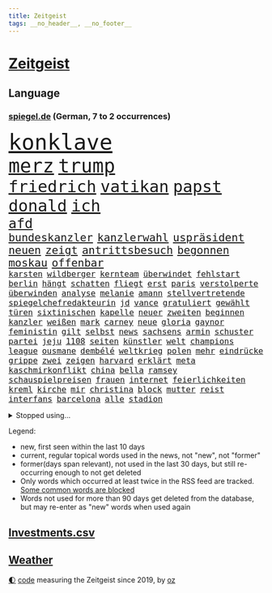 ```yaml
---
title: Zeitgeist
tags: __no_header__, __no_footer__
---
```


# [Zeitgeist](https://oliz.io/zeitgeist/)

## Language

<h3><a href="https://www.spiegel.de" target="_blank">spiegel.de</a> (German, 7 to 2 occurrences)</h3>
<p style="font-family:monospace">
<span style="font-size:32pt"><a href="news_links.html#konklave" class="current">konklave</a></span>
<br>
<span style="font-size:28pt"><a href="news_links.html#merz" class="current">merz</a></span>
<span style="font-size:28pt"><a href="news_links.html#trump" class="current">trump</a></span>
<br>
<span style="font-size:24pt"><a href="news_links.html#friedrich" class="current">friedrich</a></span>
<span style="font-size:24pt"><a href="news_links.html#vatikan" class="current">vatikan</a></span>
<span style="font-size:24pt"><a href="news_links.html#papst" class="current">papst</a></span>
<span style="font-size:24pt"><a href="news_links.html#donald" class="current">donald</a></span>
<span style="font-size:24pt"><a href="news_links.html#ich" class="current">ich</a></span>
<br>
<span style="font-size:20pt"><a href="news_links.html#afd" class="current">afd</a></span>
<br>
<span style="font-size:16pt"><a href="news_links.html#bundeskanzler" class="current">bundeskanzler</a></span>
<span style="font-size:16pt"><a href="news_links.html#kanzlerwahl" class="new">kanzlerwahl</a></span>
<span style="font-size:16pt"><a href="news_links.html#uspräsident" class="current">uspräsident</a></span>
<span style="font-size:16pt"><a href="news_links.html#neuen" class="current">neuen</a></span>
<span style="font-size:16pt"><a href="news_links.html#zeigt" class="current">zeigt</a></span>
<span style="font-size:16pt"><a href="news_links.html#antrittsbesuch" class="current">antrittsbesuch</a></span>
<span style="font-size:16pt"><a href="news_links.html#begonnen" class="current">begonnen</a></span>
<span style="font-size:16pt"><a href="news_links.html#moskau" class="current">moskau</a></span>
<span style="font-size:16pt"><a href="news_links.html#offenbar" class="current">offenbar</a></span>
<br>
<span style="font-size:12pt"><a href="news_links.html#karsten" class="current">karsten</a></span>
<span style="font-size:12pt"><a href="news_links.html#wildberger" class="new">wildberger</a></span>
<span style="font-size:12pt"><a href="news_links.html#kernteam" class="new">kernteam</a></span>
<span style="font-size:12pt"><a href="news_links.html#überwindet" class="current">überwindet</a></span>
<span style="font-size:12pt"><a href="news_links.html#fehlstart" class="new">fehlstart</a></span>
<span style="font-size:12pt"><a href="news_links.html#berlin" class="current">berlin</a></span>
<span style="font-size:12pt"><a href="news_links.html#hängt" class="current">hängt</a></span>
<span style="font-size:12pt"><a href="news_links.html#schatten" class="current">schatten</a></span>
<span style="font-size:12pt"><a href="news_links.html#fliegt" class="current">fliegt</a></span>
<span style="font-size:12pt"><a href="news_links.html#erst" class="current">erst</a></span>
<span style="font-size:12pt"><a href="news_links.html#paris" class="current">paris</a></span>
<span style="font-size:12pt"><a href="news_links.html#verstolperte" class="current">verstolperte</a></span>
<span style="font-size:12pt"><a href="news_links.html#überwinden" class="current">überwinden</a></span>
<span style="font-size:12pt"><a href="news_links.html#analyse" class="current">analyse</a></span>
<span style="font-size:12pt"><a href="news_links.html#melanie" class="current">melanie</a></span>
<span style="font-size:12pt"><a href="news_links.html#amann" class="current">amann</a></span>
<span style="font-size:12pt"><a href="news_links.html#stellvertretende" class="current">stellvertretende</a></span>
<span style="font-size:12pt"><a href="news_links.html#spiegelchefredakteurin" class="new">spiegelchefredakteurin</a></span>
<span style="font-size:12pt"><a href="news_links.html#jd" class="current">jd</a></span>
<span style="font-size:12pt"><a href="news_links.html#vance" class="current">vance</a></span>
<span style="font-size:12pt"><a href="news_links.html#gratuliert" class="new">gratuliert</a></span>
<span style="font-size:12pt"><a href="news_links.html#gewählt" class="current">gewählt</a></span>
<span style="font-size:12pt"><a href="news_links.html#türen" class="current">türen</a></span>
<span style="font-size:12pt"><a href="news_links.html#sixtinischen" class="current">sixtinischen</a></span>
<span style="font-size:12pt"><a href="news_links.html#kapelle" class="current">kapelle</a></span>
<span style="font-size:12pt"><a href="news_links.html#neuer" class="current">neuer</a></span>
<span style="font-size:12pt"><a href="news_links.html#zweiten" class="current">zweiten</a></span>
<span style="font-size:12pt"><a href="news_links.html#beginnen" class="current">beginnen</a></span>
<span style="font-size:12pt"><a href="news_links.html#kanzler" class="current">kanzler</a></span>
<span style="font-size:12pt"><a href="news_links.html#weißen" class="current">weißen</a></span>
<span style="font-size:12pt"><a href="news_links.html#mark" class="current">mark</a></span>
<span style="font-size:12pt"><a href="news_links.html#carney" class="current">carney</a></span>
<span style="font-size:12pt"><a href="news_links.html#neue" class="current">neue</a></span>
<span style="font-size:12pt"><a href="news_links.html#gloria" class="new">gloria</a></span>
<span style="font-size:12pt"><a href="news_links.html#gaynor" class="new">gaynor</a></span>
<span style="font-size:12pt"><a href="news_links.html#feministin" class="current">feministin</a></span>
<span style="font-size:12pt"><a href="news_links.html#gilt" class="current">gilt</a></span>
<span style="font-size:12pt"><a href="news_links.html#selbst" class="current">selbst</a></span>
<span style="font-size:12pt"><a href="news_links.html#news" class="current">news</a></span>
<span style="font-size:12pt"><a href="news_links.html#sachsens" class="current">sachsens</a></span>
<span style="font-size:12pt"><a href="news_links.html#armin" class="current">armin</a></span>
<span style="font-size:12pt"><a href="news_links.html#schuster" class="new">schuster</a></span>
<span style="font-size:12pt"><a href="news_links.html#partei" class="current">partei</a></span>
<span style="font-size:12pt"><a href="news_links.html#jeju" class="new">jeju</a></span>
<span style="font-size:12pt"><a href="news_links.html#1108" class="new">1108</a></span>
<span style="font-size:12pt"><a href="news_links.html#seiten" class="current">seiten</a></span>
<span style="font-size:12pt"><a href="news_links.html#künstler" class="current">künstler</a></span>
<span style="font-size:12pt"><a href="news_links.html#welt" class="current">welt</a></span>
<span style="font-size:12pt"><a href="news_links.html#champions" class="current">champions</a></span>
<span style="font-size:12pt"><a href="news_links.html#league" class="current">league</a></span>
<span style="font-size:12pt"><a href="news_links.html#ousmane" class="new">ousmane</a></span>
<span style="font-size:12pt"><a href="news_links.html#dembélé" class="new">dembélé</a></span>
<span style="font-size:12pt"><a href="news_links.html#weltkrieg" class="current">weltkrieg</a></span>
<span style="font-size:12pt"><a href="news_links.html#polen" class="current">polen</a></span>
<span style="font-size:12pt"><a href="news_links.html#mehr" class="current">mehr</a></span>
<span style="font-size:12pt"><a href="news_links.html#eindrücke" class="current">eindrücke</a></span>
<span style="font-size:12pt"><a href="news_links.html#grippe" class="current">grippe</a></span>
<span style="font-size:12pt"><a href="news_links.html#zwei" class="current">zwei</a></span>
<span style="font-size:12pt"><a href="news_links.html#zeigen" class="current">zeigen</a></span>
<span style="font-size:12pt"><a href="news_links.html#harvard" class="current">harvard</a></span>
<span style="font-size:12pt"><a href="news_links.html#erklärt" class="current">erklärt</a></span>
<span style="font-size:12pt"><a href="news_links.html#meta" class="current">meta</a></span>
<span style="font-size:12pt"><a href="news_links.html#kaschmirkonflikt" class="new">kaschmirkonflikt</a></span>
<span style="font-size:12pt"><a href="news_links.html#china" class="current">china</a></span>
<span style="font-size:12pt"><a href="news_links.html#bella" class="current">bella</a></span>
<span style="font-size:12pt"><a href="news_links.html#ramsey" class="current">ramsey</a></span>
<span style="font-size:12pt"><a href="news_links.html#schauspielpreisen" class="new">schauspielpreisen</a></span>
<span style="font-size:12pt"><a href="news_links.html#frauen" class="current">frauen</a></span>
<span style="font-size:12pt"><a href="news_links.html#internet" class="current">internet</a></span>
<span style="font-size:12pt"><a href="news_links.html#feierlichkeiten" class="current">feierlichkeiten</a></span>
<span style="font-size:12pt"><a href="news_links.html#kreml" class="current">kreml</a></span>
<span style="font-size:12pt"><a href="news_links.html#kirche" class="current">kirche</a></span>
<span style="font-size:12pt"><a href="news_links.html#mir" class="current">mir</a></span>
<span style="font-size:12pt"><a href="news_links.html#christina" class="current">christina</a></span>
<span style="font-size:12pt"><a href="news_links.html#block" class="new">block</a></span>
<span style="font-size:12pt"><a href="news_links.html#mutter" class="current">mutter</a></span>
<span style="font-size:12pt"><a href="news_links.html#reist" class="current">reist</a></span>
<span style="font-size:12pt"><a href="news_links.html#interfans" class="new">interfans</a></span>
<span style="font-size:12pt"><a href="news_links.html#barcelona" class="current">barcelona</a></span>
<span style="font-size:12pt"><a href="news_links.html#alle" class="current">alle</a></span>
<span style="font-size:12pt"><a href="news_links.html#stadion" class="current">stadion</a></span>
</p>
<details>
<summary>Stopped using...</summary>
<p class="former" style="font-size:12pt">
geeinigt(1658) grenze(1658) siegt(1658) wolfgang(1658) 100000(1657) bekannten(1657) taten(1657) antreten(1656) ausgebrochen(1656) bidens(1656) ebenfalls(1656) bereich(1655) einwohner(1655) lebensmittel(1655) mitunter(1655) steigende(1655) treffer(1655) angeklagter(1654) bekannte(1654) geschickt(1654) hervor(1654) mannschaft(1654) normal(1654) oberbürgermeister(1654) benzin(1653) berichte(1653) einstieg(1653) entlässt(1653) klein(1653) möglicher(1653) obama(1653) scheinen(1653) streichen(1653) verlegt(1653) vorschläge(1653) infektion(1652) lehrer(1652) richten(1652) ursula(1652) regel(1651) schlag(1651) bayerischen(1650) gegenteil(1650) leichter(1650) schicksal(1650) berg(1649) diskussion(1649) verteidigungsministerium(1649) niederländische(1648) trainieren(1648) restaurants(1647) sender(1647) entscheidend(1646) fußballer(1646) kleines(1646) letzter(1646) absage(1645) bestimmt(1645) gastgeber(1645) halben(1645) islamischen(1645) standort(1645) thailand(1645) bedenken(1644) beschäftigte(1644) juli(1644) einsetzen(1643) freie(1643) ermittlern(1642) erneuten(1642) nord(1642) türkischen(1642) wachstum(1642) manuel(1641) verändern(1641) 11(1640) freilassung(1640) gebiet(1640) hielten(1640) torhüter(1640) ausmaß(1639) falschen(1639) vorsprung(1638) pflicht(1637) anzeichen(1636) entsetzen(1635) beiträge(1634) meinen(1632) überleben(1628) top(1627) betrifft(1626) dran(1626) spitzenreiter(1626) außerhalb(1625) bestmarke(1625) beitrag(1624) rentner(1623) antrag(1622) auseinandersetzung(1622) koalitionspartner(1618) versorgung(1618) niedrig(1617) dutzend(1616) lehrkräfte(1607) ausgetragen(1597) schadensersatz(1593) wetterdienst(1569) milliardär(1539) abgestürzt(1480) anführer(1398) kleidung(1395) ohnehin(1386) partnerschaft(1381) gesund(1353) kollision(1348) demo(1287) abkommen(1286) magazin(1270) außenministerin(1266) luftwaffe(1259) roth(1256) schloss(1229) sank(1227) öffentlichrechtlichen(1215) symbol(1208) fördern(1204) inhalte(1194) spaltung(1185) gezwungen(1175) 2014(1172) betreibt(1158) samt(1147) lücken(1144) langsam(1131) eingetroffen(1129) indem(1107) klopp(1088) schlamm(1081) konzerte(1072) harter(1067) westjordanland(1067) kai(1063) debattiert(1052) tierschützer(1046) prompt(1042) osnabrück(1040) profi(1037) genauer(1021) deutsch(1019) stören(1012) legal(1008) revolution(998) bürgergeld(988) hände(981) streiks(980) einladung(979) schickte(969) ernährung(956) überraschenden(933) irland(931) schmeckt(918) alice(903) todesstrafe(901) eric(898) ausgemacht(885) redet(885) liberale(879) jüdische(874) kommentiert(872) perfekten(851) opfers(850) aufgelöst(845) al(844) jung(832) vorstand(830) islamistischen(818) minderjährige(818) initiative(817) georgien(797) ministerpräsidenten(793) spiegelreport(780) zogen(774) eingeladen(772) betreiben(768) name(768) mannheim(752) emotionen(750) angerichtet(749) boomt(748) fußballverband(739) victor(733) härtere(732) fühlte(719) vergeltung(719) vierten(709) höchststand(708) auswirken(706) protestierten(705) terrorismus(704) helden(687) mysteriöse(682) model(675) missstände(673) milliardenschweren(666) anschluss(664) 2013(663) interessiert(662) schlimmer(645) 36(642) politikerinnen(642) häfen(630) geprüft(619) mary(608) unten(604) momente(598) gewinner(596) dient(592) berüchtigte(576) darstellung(573) strafgerichtshof(571) eröffnung(565) horst(565) ddr(561) demos(560) taucht(555) gerechnet(552) versagt(552) mars(549) nahost(547) gazastreifens(543) wild(538) neonazis(529) signalisiert(518) staatsanwälte(512) bundestagswahl(505) bernd(504) bestraft(500) falls(499) bereichen(496) beleidigungen(491) simon(491) kriegsschiffe(489) finanzen(487) landung(482) fortschritte(479) anzugreifen(470) abgefeuert(467) wettkampf(458) marken(449) mittleren(449) jörg(447) elton(444) gefühlt(442) korrigiert(441) abgewiesen(440) konzept(440) rechtlichen(433) justin(428) marathon(428) realistische(428) strategische(427) gerieten(421) 58(420) schätzt(418) blau(417) chinesisches(417) lüge(413) apples(412) blutbad(410) mitspieler(409) persönlichkeit(407) fing(403) pole(400) jamal(399) bundesland(397) rhetorik(397) singapur(396) wahren(394) bomben(393) dokumentation(393) laufende(393) vorab(392) lieder(390) populismus(390) 2029(386) tennisspielerin(381) anwesen(379) noah(379) paket(378) übergriffen(376) therapie(375) bedrohen(373) instanz(371) wirtschaftspolitik(369) längste(365) figuren(364) ernstfall(363) sticht(363) telekom(360) entgeht(358) akzeptieren(356) flut(353) worüber(353) ewig(350) premiers(346) weibchen(345) hals(343) sportlerinnen(343) beliebtesten(342) heimatstadt(339) verlegen(339) vergnügen(335) perfekt(334) spanier(334) gene(332) neueste(331) stärkere(331) m(330) wahlergebnis(330) nirgendwo(329) brutalen(328) auseinandersetzungen(324) jubel(324) evakuierungen(323) fußballplatz(323) paradies(323) beißt(321) feinde(321) meisterin(321) kleinstadt(320) stärkste(317) royal(313) potenziell(311) sätzen(311) polizeigewalt(309) smith(306) netflixdoku(304) situationen(303) zeitplan(302) nachträglich(301) schätzung(301) stream(299) ursprünglich(299) weltraum(299) hollywoodstars(297) praktisch(297) unsicher(297) günstig(292) umstrittenem(290) sichtbar(289) weidel(286) müdigkeit(284) zimmer(284) entgehen(283) 67(282) externe(281) ryanair(281) atlantik(280) fiasko(276) zwölfjährige(276) turnen(275) eiszeit(274) bundestags(271) richtungen(271) verstorben(271) gere(270) notfalls(269) wettert(268) gehoben(267) radio(267) secret(266) entsprechende(265) moderiert(264) lass(263) moderat(263) 130(262) zögern(262) schau(260) finger(259) weiblichen(259) einstigen(258) verließ(258) geheimdienste(256) northvolt(255) michelle(253) verfängt(253) aktionäre(249) traditionelle(248) geheimen(246) vermeidet(245) abgebaut(242) punktet(242) viermal(241) äußere(241) sperrt(239) enthoben(237) amtes(235) usbürger(235) zurecht(234) explizit(233) fläche(233) plante(233) beruht(232) drohender(232) bekämpft(231) böllern(231) dietmar(230) geschaffen(230) arne(229) bezichtigt(229) kabul(229) júnior(227) anhängern(226) anlässlich(225) briefe(225) alarmierende(221) explodiert(220) fahrlässiger(219) nordseeinsel(218) schwanken(218) zulässig(218) militärjunta(217) versteckte(217) krankenkassen(216) maren(216) markige(216) geldbeutel(214) auswärtssieg(211) scheidende(210) zwang(208) krankenversicherung(207) na(205) offenheit(203) studiert(203) verliehen(203) indigene(202) gomez(200) hof(200) selena(200) skispringen(199) wmqualifikation(199) country(198) ecuador(198) juristischen(197) rauchen(194) unterwäsche(193) verrückt(191) bundesebene(189) lungenentzündung(189) söders(189) aufarbeitung(188) fische(186) krassen(184) freiheiten(183) mächtigsten(182) renommierte(182) asylanträge(181) exemplare(180) plädieren(180) leere(179) qualifiziert(179) klopfen(178) sprit(177) sklaverei(176) dunkelheit(175) betrugsmasche(173) rüstungsindustrie(173) parteikollegen(172) einführen(171) größeres(171) kifirma(171) überzieht(171) gazas(170) machtlos(169) tauscht(169) lebenszeichen(168) beharrlich(167) durchsuchungen(167) joseph(167) jva(167) künftiger(167) coup(166) verschwiegen(166) abgelehnt(165) konzernchefs(165) rookie(165) rwe(164) antike(163) triumphieren(163) lucy(162) entschlossen(161) merkwürdige(161) oberlandesgericht(161) offizieller(161) umsetzung(161) tarifstreit(160) vorherrschaft(159) auswege(158) fallschirmspringer(158) soccer(158) jude(157) zurückzukehren(157) böller(156) gavin(156) verspätet(156) 84(155) gerast(155) leibwächter(155) wechseljahre(155) funde(154) synthetische(152) wahldebakel(152) bestseller(151) hamdan(151) mist(151) silvesternacht(149) involviert(148) strafverfahren(148) partnern(147) rächen(147) university(147) fire(146) pompeji(146) mourinho(145) anweisung(144) missbrauchsvorwürfe(144) preisverleihung(144) amtierende(143) grenzschutz(143) bittere(142) gefängnissen(142) ozean(142) ussenat(142) bafög(141) finanzierte(141) blindgänger(140) sms(139) usgesundheitsminister(139) leiterin(138) wohnungsbau(138) ausfällen(137) beitragserhöhungen(137) brandmauer(137) fragile(137) medienberichte(137) sämtliche(137) verlangte(135) aufklären(134) fantasie(134) intendantin(134) anhören(133) tina(133) geschwindigkeit(132) 40000(131) alleingang(131) wecken(131) demonstrierende(130) geschmuggelt(130) hofften(130) testflug(130) strafgerichtshofs(129) eingeschaltet(128) lenkrad(128) tiefstand(128) widersetzt(128) inseln(127) ligaspielen(127) business(126) kranken(126) nikita(126) neuigkeiten(124) r(124) rückkehrer(124) soldat(124) spurensuche(124) syrische(123) uneinig(123) unentschieden(123) verschlechtert(123) geheimdienstchef(122) mexikanische(122) preiserhöhungen(122) strafmaßnahmen(122) zielte(122) herzogin(121) true(121) bundesarbeitsgericht(120) fck(120) nasa(119) rebellen(119) umsturz(119) affront(118) amtskollegen(118) brian(118) begeht(117) willkürlich(117) übergangsregierung(117) erwartete(116) genötigt(116) syrischer(116) agassi(115) andre(115) graf(115) insolvent(115) kochbücher(115) kreuzbandriss(115) maßgeblich(115) mr(115) rezepte(115) sanierung(115) appelliert(114) blicke(114) demonstrierten(114) logik(114) sicherheitspolitik(114) epidemie(113) friends(113) rassistisches(113) winzige(113) lernte(112) luigi(112) 42jähriger(111) dankte(111) einheimischen(111) forever(111) herrschaft(111) law(111) falten(110) konzepte(110) premierministers(110) gelbhaar(109) erbeuten(108) firmenboss(108) innen(108) jason(108) markle(108) forschungsteam(107) mythos(106) psychiatrie(106) magdeburger(105) ostdeutschen(105) besitz(104) gestaltete(104) amtsübernahme(103) memes(103) schärfere(103) batteriehersteller(102) cruz(102) erneuert(102) feuerwehrleute(102) mccartney(102) wiederholten(102) behauptung(101) verlängern(101) verteuert(101) heiklen(100) trocken(100) dominieren(99) hochtouren(99) machenschaften(99) titelrennen(99) begehrte(98) fda(98) fließt(98) lebensraum(98) unsicherheiten(98) uskonzerne(97) breites(95) demenz(95) introvertierte(95) landesweite(95) weltlage(95) artikel(94) eingeschlafen(94) verschluckt(94) öffnete(94) camper(93) csupolitiker(93) dänemarks(93) gegenkandidaten(93) karibik(93) freier(92) klassen(92) pflegeheim(92) promille(92) skispringer(92) spezialisiert(92) abzuwenden(91) boote(91) bangkok(90) bedingt(90) hüller(90) linus(90) straßer(90) übereinander(90) kreuzte(89) philip(89) schauspielstars(89) sportereignisse(89) tempolimit(89) teslachefs(89) trübe(89) werten(89) wilden(89) attackierten(88) betrachten(88) bitteren(88) eukommissionschefin(88) familiären(88) gangstern(88) immobilienreich(88) personenschutz(88) routine(88) strommarkt(88) studio(88) aufzunehmen(87) bewusster(87) gerüchteküche(87) grundstück(87) kartelle(87) notstand(87) vage(87) aufschieben(86) genosse(86) gesunde(86) hochfahren(86) hochhäuser(86) häuslicher(86) landeschef(86) skandalen(86) taiwanchinakonflikt(86) aufbrechen(85) verziehen(85) bankrotterklärung(84) dingen(84) diversitätsprogramme(84) geweckt(84) myanmars(84) prager(84) entschärfung(83) iwfchefin(83) militärdiktatur(83) newsom(83) protests(83) trockene(83) erhärtet(82) interviews(82) introvertiert(82) nervige(82) stürze(82) blendete(81) einzuschränken(81) fehlverhalten(81) gemüse(81) kutsche(81) sussex(81) verbesserung(81) bauch(80) bussen(80) energieversorgung(80) enthüllen(80) schockanrufen(80) schockanrufer(80) sensibel(80) spannung(80) verschickte(80) ausgesucht(79) dänischer(79) flüssen(79) kurznachrichtendienst(79) aufheben(78) durchzusetzen(78) gewalttätiger(78) nationalspielerin(78) aufklärungsflugzeug(77) floriert(77) imperialismus(77) korruptionsprozess(77) langes(77) mel(77) weltcuprennen(77) bundesligaklubs(76) darmkrebs(76) lynch(76) mitgerissen(76) posts(76) simmons(76) sushi(76) telefonbetrug(76) usjustizministerin(76) 1985(75) agentur(75) aneinandergeraten(75) aquarium(75) belästigungsvorwürfe(75) brancheninsider(75) frauenfußball(75) herstellung(75) eubürgern(74) friedhof(74) gelesen(74) grönländer(74) menstruation(74) schmierereien(74) zivilklage(74) aneinander(73) bargeld(73) ideologien(73) kollegium(73) tijuana(73) huthimilizen(72) internationales(72) metaceo(72) socialmediaplattform(72) achim(71) blockbuster(71) hase(71) lecker(71) patientenverfügung(71) quer(71) tornados(71) wilder(71) zusammengeschlossen(71) zwangsurlaub(71) anschauen(70) misshandlungsvorwürfe(70) puma(70) seuche(70) tiktokapp(70) ash(69) ismitglied(69) räuber(69) versammelten(69) antonelli(68) autismus(68) bewährten(68) kimi(68) sicherheitsrat(68) weht(68) aufbauen(67) fler(67) instrument(67) unbehagen(67) abschottung(66) frederiksen(66) fünfpunkteplan(66) großbuchstaben(66) heizöl(66) house(66) kabarettist(66) nähern(66) petition(66) siliconvalleygrößen(66) untersuchungsbericht(66) verschärfungen(66) europäischem(65) finanzlage(65) fußballnationalelf(65) kräftemessen(65) löw(65) seriös(65) sun(65) warnten(65) yuval(65) agiert(64) geflügelpest(64) menschenrechtlerin(64) nationalisten(64) ostbeauftragte(64) seehofer(64) wale(64) dankt(63) erdbebenopfer(63) konzentrationslagers(63) millionenfach(63) topspiel(63) aufwachen(62) berlinerin(62) ole(62) pausiert(62) rettungskräften(62) usarmee(62) verleihung(62) ärztinnen(62) abitur(61) ausgelassen(61) gefecht(61) lübeck(61) lübecker(61) schulweg(61) strafbefehl(61) unerwarteten(61) uwe(61) charakters(59) handelspartnern(59) kapitel(59) rohstoffe(59) einigungen(58) wahnsinn(58) beeindrucken(57) einsperren(57) hagelt(57) karten(57) løkke(57) rasmussen(57) ungeheuer(57) verteilen(57) 38jähriger(56) anrecht(56) engagierte(56) minerva(56) rider(56) selbstständigkeit(56) urteilt(56) wolodin(56) ausgenutzt(55) ernster(55) fördert(55) internationalem(55) lagune(55) vollgas(55) vorurteilen(55) abgezockt(54) angeschlagen(54) arbeitsbedingungen(54) fahrschüler(54) kommunale(54) nationalen(54) widerlegt(54) ledmasken(53) verwaltung(53) assistent(52) bodycams(52) eli(52) gewählte(52) nachhaltiger(52) sicherheitskonferenz(52) stichwaffen(52) adams(51) angefangen(51) kletterer(51) veruntreute(51) wirtschaftsforscher(51) überfälle(51) ami(50) asylsuchenden(50) barrikaden(50) erwarteten(50) führerscheinprüfung(50) hohn(50) miroslav(50) rächt(50) sanktioniert(50) staatspräsident(50) tiefsten(50) wissenschaftlerin(50) absolvieren(49) geschwindigkeitsbegrenzung(49) großvater(49) handelsbilanzen(49) openaiceo(49) oscaracademy(49) ostukraine(49) abgeben(48) fahrerlaubnis(48) multimilliardär(48) obst(48) scheinbar(48) transparency(48) wmgold(48) faktor(47) rover(47) totem(47) uss(47) 64(46) ausschuss(46) debütalbum(46) intellektuellen(46) philosoph(46) xai(46) gestreikt(45) karlheinz(45) prägenden(45) anhalt(44) blaue(44) luxushotel(44) selbstständig(44) snl(44) stimmrecht(44) venus(44) bäcker(43) francesca(43) künstlichem(43) zweifelhafte(43) coaching(42) forscherteam(42) fußballweltmeister(42) herausgeben(42) office(42) oval(42) uganda(42) klauen(41) sozialer(41) 46jährige(40) franchise(40) kurieren(40) pickleball(40) sandalen(40) schlossen(40) verhalf(40) wahrscheinlichkeit(40) akzeptiert(38) dienstes(38) hervorragende(38) schwangere(38) triathlon(38) autonome(37) geisterstadt(37) generäle(37) kopenhagen(37) kostete(37) lieferkettengesetz(37) rückgrat(37) ungarischen(37) weltmeisterin(37) 239(36) atlético(36) handelspolitik(36) hillary(35) koalitionsgesprächen(35) skelette(35) sommermärchenprozess(35) anderthalb(34) fenerbahçe(34) gelsenkirchen(34) impfskeptiker(34) rekordkurs(34) retterin(34) schweitzer(34) stein(34) wangerooge(34) zurückgewinnen(34) amazons(33) blutig(33) bundesamtes(33) hercules(33) highschool(33) knappes(33) politischem(33) wirtschaftsflaute(33) bundesweiten(32) keines(32) komplexe(32) konter(32) sbahnen(32) vierteljahrhundert(32) zugestellt(32) zweitem(32) absurde(31) parteiübergreifend(31) abschreckung(30) bündnispartner(30) eingefrorenes(30) gelüftet(30) inspirieren(30) krywyj(30) portfolio(30) rih(30) schulleiter(30) thailändische(30) zivile(30) beigebracht(29) flugverkehr(29) galatasaray(29) grundlage(29) mittelamerika(29) spätestens(29) batman(28) csulandesgruppenchef(28) côte(28) demokratien(28) dying(28) d’azur(28) formiert(28) jesse(28) justizopfer(28) liganiederlage(28) saal(28) theatermacher(28) aung(27) beate(27) eingebunden(27) endloser(27) fastenmonats(27) hlaing(27) juntachef(27) kampfpilot(27) min(27) männlich(27) story(27) ungewöhnlicher(27) weltordnung(27) ägyptischen(27) übung(27) aufwind(26) begeben(26) berkeley(26) femizide(26) hürden(26) lachs(26) staatsgemäldesammlungen(26) selenskyjs(25) unterrepräsentiert(25) arbeiteten(24) etf(24) existierenden(24) separatisten(24) stall(24) tobte(24) visa(24) zeitungsbericht(24) deloitte(23) disqualifikationen(23) geldes(23) heldin(23) herben(23) johansson(23) prevc(23) quadratmetern(23) scarlett(23) technologien(23) umweltministerin(23) updates(23) vortag(23) willst(23) zollankündigungen(23) 22jährigen(22) fotografen(22) glaubten(22) goldenes(22) militärübung(22) schuldenpaket(22) siebten(22) symbolkraft(22) atubolu(21) gefälschten(21) woidke(21) albert(20) shop(20) abräumen(19) gymnasiums(19) hobbys(19) stroot(19) angepasst(18) anschlagsplans(18) arbeitsgruppen(18) asylsystems(18) belegschaft(18) fahndung(18) reißenden(18) schlau(18) südsudan(18) unojob(18) zweidrittelmehrheit(18) ausschnitte(17) korruptionsverdacht(17) leckere(17) mpox(17) nordseeküste(17) obduktion(17) überzogene(17) bodenoffensive(16) erheblichem(16) konsens(16) raumflug(16) visum(16) vorgeschmack(16) bürgerrechtler(15) copa(15) felder(15) gebebt(15) jordan(15) mailandsanremo(15) pater(15) prüfungen(15) schimmel(15) usnotenbank(15) 160000(14) carl(14) darknet(14) finnlands(14) rechtlich(14) schüchtern(14) uhrenindustrie(14) anpassung(13) chp(13) erfand(13) fernseher(13) gelbe(13) prozessbeginn(13) rekordtief(13) schreck(13) verfilmung(13) etappen(12) taiwans(12) arbeitgebern(11) freue(11) nachgeben(11) pokalhalbfinale(11) russin(11) schlimmes(11)
</p>
</details>
<p>Legend:
<ul>
<li><span class="new">new</span>, first seen within the last 10 days</li>
<li><span class="current">current</span>, regular topical words used in the news, not "new", not "former"</li>
<li><span class="former">former(days span relevant)</span>, not used in the last 30 days, but still re-occurring enough to not get deleted</li>
<li>Only words which occurred at least twice in the RSS feed are tracked. <a href="language/filters.py">Some common words are blocked</a></li>
<li>Words not used for more than 90 days get deleted from the database, but may re-enter as "new" words when used again</li>
</ul>
</p>

## [Investments](investments.html)[.csv](investments.csv)

## [Weather](weather.html)

<footer>
<a href="javascript:toggleTheme()" class="nav">🌓</a>
<a href="https://github.com/ooz/zeitgeist">code</a> measuring the Zeitgeist since 2019, by <a href="https://oliz.io">oz</a>
</footer>

